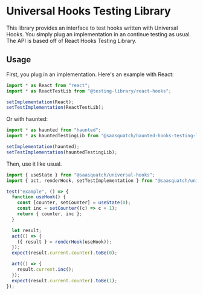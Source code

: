 # Universal Hooks Testing Library

This library provides an interface to test hooks written with Universal Hooks. You simply plug an implementation in an continue testing as usual. The API is based off of React Hooks Testing Library.

## Usage

First, you plug in an implementation. Here's an example with React:

```javascript
import * as React from "react";
import * as ReactTestLib from "@testing-library/react-hooks";

setImplementation(React);
setTestImplementation(ReactTestLib);
```

Or with haunted:

```javascript
import * as haunted from "haunted";
import * as hauntedTestingLib from "@saasquatch/haunted-hooks-testing-library";

setImplementation(haunted);
setTestImplementation(hauntedTestingLib);
```

Then, use it like usual.

```javascript
import { useState } from "@saasquatch/universal-hooks";
import { act, renderHook, setTestImplementation } from "@saasquatch/universal-hooks-testing-library";

test("example", () => {
  function useHook() {
    const [counter, setCounter] = useState(0);
    const inc = setCounter((c) => c + 1);
    return { counter, inc };
  }

  let result;
  act(() => {
    ({ result } = renderHook(useHook));
  });
  expect(result.current.counter).toBe(0);

  act(() => {
    result.current.inc();
  });
  expect(result.current.counter).toBe(1);
});
```
